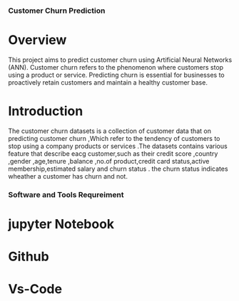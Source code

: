 ### Customer Churn Prediction

# Overview

This project aims to predict customer churn using Artificial Neural Networks (ANN). Customer churn refers to the phenomenon where customers stop using a product or service. Predicting churn is essential for businesses to proactively retain customers and maintain a healthy customer base.

# Introduction 

The customer churn datasets is a collection of customer data that on predicting customer churn ,Which refer to the tendency of customers to stop using  a company products or services .The datasets contains various feature that describe eacg customer,such as their credit score ,country ,gender ,age,tenure ,balance ,no.of product,credit card status,active membership,estimated salary and churn status . the churn status indicates wheather  a customer has churn and not. 


### Software and Tools Requreiment

# jupyter Notebook
# Github 
# Vs-Code 
